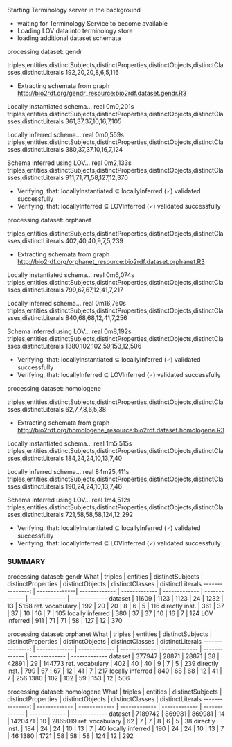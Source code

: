 Starting Terminology server in the background
 * waiting for Terminology Service to become available
 * Loading LOV data into terminology store
 * loading additional dataset schemata


processing dataset: gendr

triples,entities,distinctSubjects,distinctProperties,distinctObjects,distinctClasses,distinctLiterals
192,20,20,8,6,5,116
 * Extracting schemata from graph http://bio2rdf.org/gendr_resource:bio2rdf.dataset.gendr.R3

Locally instantiated schema...
real	0m0,201s
triples,entities,distinctSubjects,distinctProperties,distinctObjects,distinctClasses,distinctLiterals
361,37,37,10,16,7,105

Locally inferred schema...
real	0m0,559s
triples,entities,distinctSubjects,distinctProperties,distinctObjects,distinctClasses,distinctLiterals
380,37,37,10,16,7,124

Schema inferred using LOV...
real	0m2,133s
triples,entities,distinctSubjects,distinctProperties,distinctObjects,distinctClasses,distinctLiterals
911,71,71,58,127,12,370

 * Verifying, that: locallyInstantiated ⊆ locallyInferred
   (🗸) validated successfully
 * Verifying, that: locallyInferred ⊆ LOVInferred
   (🗸) validated successfully


processing dataset: orphanet

triples,entities,distinctSubjects,distinctProperties,distinctObjects,distinctClasses,distinctLiterals
402,40,40,9,7,5,239
 * Extracting schemata from graph http://bio2rdf.org/orphanet_resource:bio2rdf.dataset.orphanet.R3

Locally instantiated schema...
real	0m6,074s
triples,entities,distinctSubjects,distinctProperties,distinctObjects,distinctClasses,distinctLiterals
799,67,67,12,41,7,217

Locally inferred schema...
real	0m16,760s
triples,entities,distinctSubjects,distinctProperties,distinctObjects,distinctClasses,distinctLiterals
840,68,68,12,41,7,256

Schema inferred using LOV...
real	0m8,192s
triples,entities,distinctSubjects,distinctProperties,distinctObjects,distinctClasses,distinctLiterals
1380,102,102,59,153,12,506

 * Verifying, that: locallyInstantiated ⊆ locallyInferred
   (🗸) validated successfully
 * Verifying, that: locallyInferred ⊆ LOVInferred
   (🗸) validated successfully


processing dataset: homologene

triples,entities,distinctSubjects,distinctProperties,distinctObjects,distinctClasses,distinctLiterals
62,7,7,8,6,5,38
 * Extracting schemata from graph http://bio2rdf.org/homologene_resource:bio2rdf.dataset.homologene.R3

Locally instantiated schema...
real	1m5,515s
triples,entities,distinctSubjects,distinctProperties,distinctObjects,distinctClasses,distinctLiterals
184,24,24,10,13,7,40

Locally inferred schema...
real	84m25,411s
triples,entities,distinctSubjects,distinctProperties,distinctObjects,distinctClasses,distinctLiterals
190,24,24,10,13,7,46

Schema inferred using LOV...
real	1m4,512s
triples,entities,distinctSubjects,distinctProperties,distinctObjects,distinctClasses,distinctLiterals
721,58,58,58,124,12,292

 * Verifying, that: locallyInstantiated ⊆ locallyInferred
   (🗸) validated successfully
 * Verifying, that: locallyInferred ⊆ LOVInferred
   (🗸) validated successfully


### SUMMARY
processing dataset: gendr
What		 | triples	 | entities	 | distinctSubjects	 | distinctProperties	 | distinctObjects	 | distinctClasses	 | distinctLiterals
---------------: | --------------| ------------- | ------------- | ------------- | ------------- | ------------- | ------------- 
dataset		 | 11609	 | 1123		 | 1123		 | 24		 | 1232		 | 13		 | 5158
ref. vocabulary	 | 192		 | 20		 | 20		 | 8		 | 6		 | 5		 | 116
directly inst.	 | 361		 | 37		 | 37		 | 10		 | 16		 | 7		 | 105
locally inferred | 380		 | 37		 | 37		 | 10		 | 16		 | 7		 | 124
LOV inferred	 | 911		 | 71		 | 71		 | 58		 | 127		 | 12		 | 370

processing dataset: orphanet
What		 | triples	 	 | entities	 | distinctSubjects	 | distinctProperties	 | distinctObjects	 | distinctClasses	 | distinctLiterals
---------------: | ------------- | ------------- | ------------- | ------------- | ------------- | ------------- | ------------- 
dataset		 | 377947	 | 28871	 | 28871	 | 38		 | 42891	 | 29		 | 144773
ref. vocabulary	 | 402		 | 40		 | 40		 | 9		 | 7		 | 5		 | 239
directly inst.	 | 799		 | 67		 | 67		 | 12		 | 41		 | 7		 | 217
locally inferred | 840		 | 68		 | 68		 | 12		 | 41		 | 7		 | 256
1380		 | 102		 | 102		 | 59		 | 153		 | 12		 | 506

processing dataset: homologene
What		 | triples	 | entities	 | distinctSubjects	 | distinctProperties	 | distinctObjects	 | distinctClasses	 | distinctLiterals
---------------: | ------------- | ------------- | ------------- | ------------- | ------------- | ------------- | ------------- 
dataset		 | 7189742	 | 869981	 | 869981	 | 14		 | 1420471	 | 10		 | 2865019
ref. vocabulary	 | 62		 | 7		 | 7		 | 8		 | 6		 | 5		 | 38
directly inst.	 | 184		 | 24		 | 24		 | 10		 | 13		 | 7		 | 40
locally inferred | 190		 | 24		 | 24		 | 10		 | 13		 | 7		 | 46
1380		 | 1721		 | 58		 | 58		 | 58		 | 124		 | 12		 | 292

